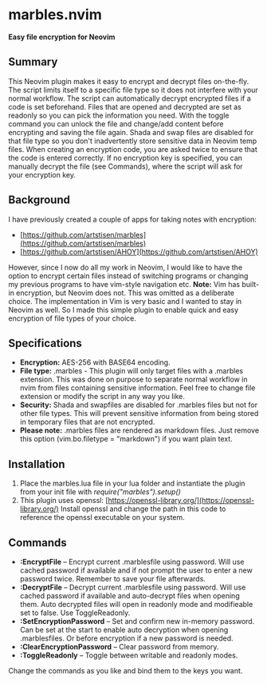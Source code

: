 # marbles.nvim
**Easy file encryption for Neovim**

## Summary
This Neovim plugin makes it easy to encrypt and decrypt files on-the-fly. The script limits itself to a specific file type so it does not interfere with your normal workflow. The script can automatically decrypt encrypted files if a code is set beforehand. Files that are opened and decrypted are set as readonly so you can pick the information you need. With the toggle command you can unlock the file and change/add content before encrypting and saving the file again. Shada and swap files are disabled for that file type so you don't inadvertently store sensitive data in Neovim temp files. When creating an encryption code, you are asked twice to ensure that the code is entered correctly. If no encryption key is specified, you can manually decrypt the file (see Commands), where the script will ask for your encryption key.

## Background
I have previously created a couple of apps for taking notes with encryption:
* [https://github.com/artstisen/marbles](https://github.com/artstisen/marbles) 
* [https://github.com/artstisen/AHOY](https://github.com/artstisen/AHOY) 
  
However, since I now do all my work in Neovim, I would like to have the option to encrypt certain files instead of switching programs or changing my previous programs to have vim-style navigation etc.
**Note:** Vim has built-in encryption, but Neovim does not. This was omitted as a deliberate choice. The implementation in Vim is very basic and I wanted to stay in Neovim as well.
So I made this simple plugin to enable quick and easy encryption of file types of your choice.

## Specifications
* **Encryption:** AES-256 with BASE64 encoding.
*  **File type:** .marbles - This plugin will only target files with a .marbles extension. This was done on purpose to separate normal workflow in nvim from files containing sensitive information. Feel free to change file extension or modify the script in any way you like.
* **Security:** Shada and swapfiles are disabled for .marbles files but not for other file types. This will prevent sensitive information from being stored in temporary files that are not encrypted.
* **Please note:** .marbles files are rendered as markdown files. Just remove this option (vim.bo.filetype = "markdown") if you want plain text.

## Installation
1. Place the marbles.lua file in your lua folder and instantiate the plugin from your init file with _require("marbles").setup()_
2. This plugin uses openssl: [https://openssl-library.org/](https://openssl-library.org/) Install openssl and change the path in this code to reference the openssl executable on your system.

## Commands
* **:EncryptFile** – Encrypt current .marblesfile using password. Will use cached password if available and if not prompt the user to enter a new password twice. Remember to save your file afterwards.
* **:DecryptFile** – Decrypt current .marblesfile using password. Will use cached password if available and auto-decrypt files when opening them. Auto decrypted files will open in readonly mode and modifieable set to false. Use ToggleReadonly.
* **:SetEncryptionPassword** – Set and confirm new in-memory password. Can be set at the start to enable auto decryption when opening .marblesfiles. Or before encryption if a new password is needed.
* **:ClearEncryptionPassword** – Clear password from memory.
* **:ToggleReadonly** – Toggle between writable and readonly modes.

Change the commands as you like and bind them to the keys you want.
